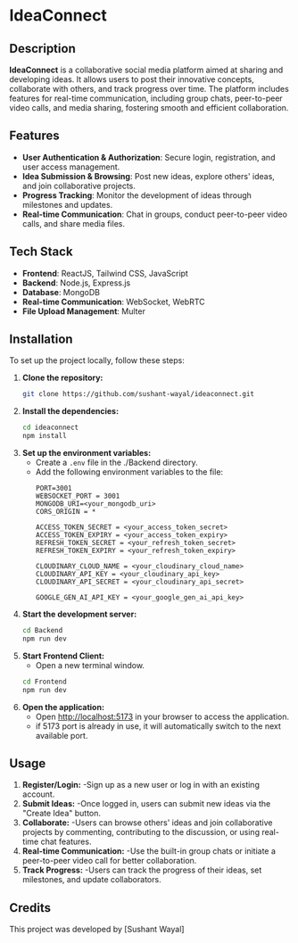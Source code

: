 # IdeaConnect

## Description
**IdeaConnect** is a collaborative social media platform aimed at sharing and developing ideas. It allows users to post their innovative concepts, collaborate with others, and track progress over time. The platform includes features for real-time communication, including group chats, peer-to-peer video calls, and media sharing, fostering smooth and efficient collaboration.

## Features
- **User Authentication & Authorization**: Secure login, registration, and user access management.
- **Idea Submission & Browsing**: Post new ideas, explore others' ideas, and join collaborative projects.
- **Progress Tracking**: Monitor the development of ideas through milestones and updates.
- **Real-time Communication**: Chat in groups, conduct peer-to-peer video calls, and share media files.

## Tech Stack
- **Frontend**: ReactJS, Tailwind CSS, JavaScript
- **Backend**: Node.js, Express.js
- **Database**: MongoDB
- **Real-time Communication**: WebSocket, WebRTC
- **File Upload Management**: Multer

## Installation

To set up the project locally, follow these steps:

1. **Clone the repository:**
   ```bash
   git clone https://github.com/sushant-wayal/ideaconnect.git
2. **Install the dependencies:**
   ```bash
   cd ideaconnect
   npm install
3. **Set up the environment variables:**
   - Create a `.env` file in the ./Backend directory.
   - Add the following environment variables to the file:
     ```env
     PORT=3001
     WEBSOCKET_PORT = 3001
     MONGODB_URI=<your_mongodb_uri>
     CORS_ORIGIN = *

     ACCESS_TOKEN_SECRET = <your_access_token_secret>
     ACCESS_TOKEN_EXPIRY = <your_access_token_expiry>
     REFRESH_TOKEN_SECRET = <your_refresh_token_secret>
     REFRESH_TOKEN_EXPIRY = <your_refresh_token_expiry>
      
     CLOUDINARY_CLOUD_NAME = <your_cloudinary_cloud_name>
     CLOUDINARY_API_KEY = <your_cloudinary_api_key>
     CLOUDINARY_API_SECRET = <your_cloudinary_api_secret>
      
     GOOGLE_GEN_AI_API_KEY = <your_google_gen_ai_api_key>
     ```
4. **Start the development server:**
    ```bash
    cd Backend
    npm run dev
    ```
5. **Start Frontend Client:**
   - Open a new terminal window.
    ```bash
    cd Frontend
    npm run dev
    ```
7. **Open the application:**
    - Open [http://localhost:5173](http://localhost:5173) in your browser to access the application.
    - if 5173 port is already in use, it will automatically switch to the next available port.

## Usage

1. **Register/Login:** 
    -Sign up as a new user or log in with an existing account.
2. **Submit Ideas:** 
    -Once logged in, users can submit new ideas via the "Create Idea" button.
3. **Collaborate:**
    -Users can browse others' ideas and join collaborative projects by commenting, contributing to the discussion, or using real-time chat features.
4. **Real-time Communication:**
    -Use the built-in group chats or initiate a peer-to-peer video call for better collaboration.
5. **Track Progress:**
    -Users can track the progress of their ideas, set milestones, and update collaborators.

## Credits

This project was developed by [Sushant Wayal]




